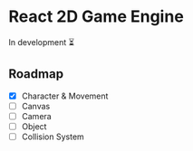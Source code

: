 # React 2D Game Engine
In development ⏳

## Roadmap
- [x] Character & Movement
- [ ] Canvas
- [ ] Camera
- [ ] Object
- [ ] Collision System